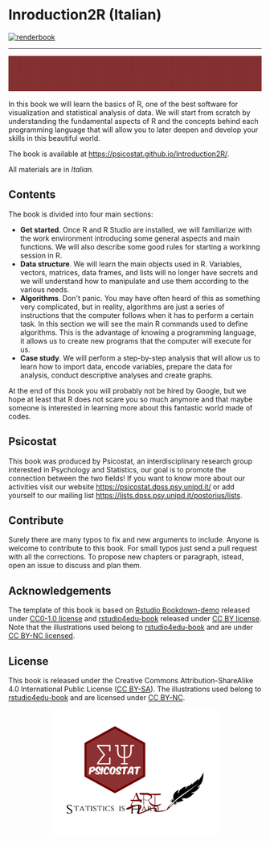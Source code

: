 # Inroduction2R (Italian)

[![renderbook](https://github.com/psicostat/Introduction2R/actions/workflows/deploy_bookdown.yml/badge.svg)](https://github.com/psicostat/Introduction2R/actions/workflows/deploy_bookdown.yml)

<hr>

<img src="https://github.com/psicostat/Introduction2R/blob/master/images/banner.png" height="70px" width="100%">

In this book we will learn the basics of R, one of the best software for visualization and statistical analysis of data. We will start from scratch by understanding the fundamental aspects of R and the concepts behind each programming language that will allow you to later deepen and develop your skills in this beautiful world. 

The book is available at https://psicostat.github.io/Introduction2R/.

All materials are in *Italian*.

## Contents

The book is divided into four main sections:

- **Get started**. Once R and R Studio are installed, we will familiarize with the work environment introducing some general aspects and main functions. We will also describe some good rules for starting a workinng session in R.
- **Data structure**. We will learn the main objects used in R. Variables, vectors, matrices, data frames, and lists will no longer have secrets and we will understand how to manipulate and use them according to the various needs.
- **Algorithms**. Don't panic. You may have often heard of this as something very complicated, but in reality, algorithms are just a series of instructions that the computer follows when it has to perform a certain task. In this section we will see the main R commands used to define algorithms. This is the advantage of knowing a programming language, it allows us to create new programs that the computer will execute for us.
- **Case study**. We will perform a step-by-step analysis that will allow us to learn how to import data, encode variables, prepare the data for analysis, conduct descriptive analyses and create graphs.

At the end of this book you will probably not be hired by Google, but we hope at least that R does not scare you so much anymore and that maybe someone is interested in learning more about this fantastic world made of codes.

## Psicostat

This book was produced by Psicostat, an interdisciplinary research group interested in Psychology and Statistics, our goal is to promote the connection between the two fields! If you want to know more about our activities visit our website https://psicostat.dpss.psy.unipd.it/ or add yourself to our mailing list https://lists.dpss.psy.unipd.it/postorius/lists.

## Contribute

Surely there are many typos to fix and new arguments to include. Anyone is welcome to contribute to this book. For small typos just send a pull request with all the corrections. To propose new chapters or paragraph, istead, open an issue to discuss and plan them.

## Acknowledgements

The template of this book is based on [Rstudio Bookdown-demo](https://github.com/rstudio/bookdown-demo) released under [CC0-1.0 license](https://creativecommons.org/publicdomain/zero/1.0/) and [rstudio4edu-book](https://rstudio4edu.github.io/rstudio4edu-book/) released under [CC BY license](https://creativecommons.org/licenses/by/2.0/). Note that the illustrations used belong to [rstudio4edu-book](https://rstudio4edu.github.io/rstudio4edu-book/) and are under [CC BY-NC licensed](https://creativecommons.org/licenses/by-nc/2.0/).

## License

This book is released under the Creative Commons Attribution-ShareAlike 4.0 International Public License ([CC BY-SA](https://creativecommons.org/licenses/by-sa/4.0/legalcode)).
The illustrations used belong to [rstudio4edu-book](https://rstudio4edu.github.io/rstudio4edu-book/) and are licensed under [CC BY-NC](https://creativecommons.org/licenses/by-nc/2.0/).

<p align="center">
<img src="https://github.com/psicostat/Introduction2R/blob/master/images/logo_psicostat.png" height="250px" align= "center">
</p>
